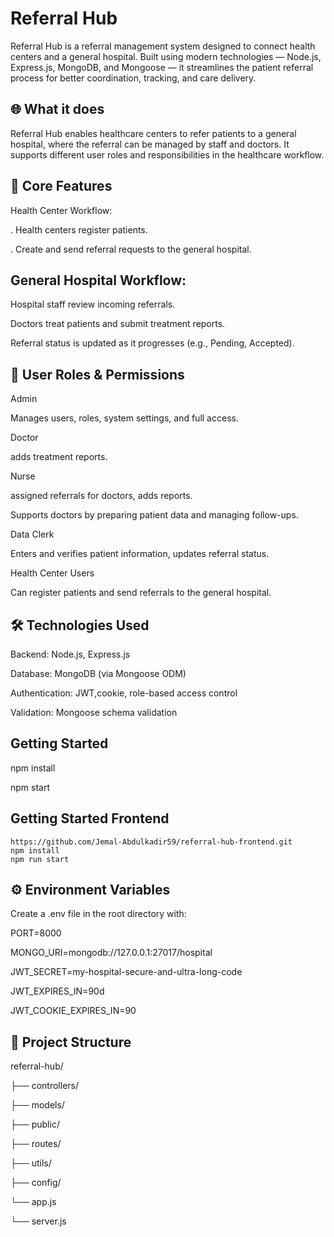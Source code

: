 # Referral Hub

Referral Hub is a referral management system designed to connect health centers and a general hospital. Built using modern technologies — Node.js, Express.js, MongoDB, and Mongoose — it streamlines the patient referral process for better coordination, tracking, and care delivery.

## 🌐 What it does
Referral Hub enables healthcare centers to refer patients to a general hospital, where the referral can be managed by staff and doctors. It supports different user roles and responsibilities in the healthcare workflow.

## 🏥 Core Features
Health Center Workflow:

  . Health centers register patients.

  . Create and send referral requests to the general hospital.

## General Hospital Workflow:
  Hospital staff review incoming referrals.
  
  Doctors treat patients and submit treatment reports.
  
  Referral status is updated as it progresses (e.g., Pending, Accepted).

## 👥 User Roles & Permissions
Admin

  Manages users, roles, system settings, and full access.

Doctor
 
  adds treatment reports.

Nurse
 
 assigned referrals for doctors, adds reports.
 
 Supports doctors by preparing patient data and managing follow-ups.

Data Clerk
 
 Enters and verifies patient information, updates referral status.

Health Center Users
 
  Can register patients and send referrals to the general hospital.
  
## 🛠️ Technologies Used
Backend: Node.js, Express.js

Database: MongoDB (via Mongoose ODM)

Authentication: JWT,cookie, role-based access control

Validation: Mongoose schema validation

## Getting Started
  npm install

  npm start

  ## Getting Started Frontend
    https://github.com/Jemal-Abdulkadir59/referral-hub-frontend.git
    npm install
    npm run start
    
## ⚙️ Environment Variables
Create a .env file in the root directory with:

PORT=8000

MONGO_URI=mongodb://127.0.0.1:27017/hospital

JWT_SECRET=my-hospital-secure-and-ultra-long-code

JWT_EXPIRES_IN=90d

JWT_COOKIE_EXPIRES_IN=90

## 📁 Project Structure
referral-hub/

├── controllers/

├── models/

├── public/

├── routes/

├── utils/

├── config/

└── app.js

└── server.js



